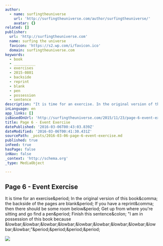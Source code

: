 ```yaml
---
author:
  - name: surfingtheuniverse
    url: 'http://surfingtheuniverse.com/author/surfingtheuniverse/'
    avatar: {}
related: []
publisher:
  url: 'http://surfingtheuniverse.com'
  name: surfing the universe
  favicon: 'https://s2.wp.com/i/favicon.ico'
  domain: surfingtheuniverse.com
keywords:
  - book
  - __________
  - exercises
  - 2015-0801
  - backside
  - reprint
  - blank
  - pen
  - possession
  - sentence
description: "It is time for an exercise. In the original version of this book, the backside of the pages are blank. If you have a reprint, then there should be some room below. Get up from where you're sitting and go find a pen. Finish this sentence: \"I am in possession of this book because __________\"...."
inLanguage: en
app_links: []
isBasedOnUrl: 'http://surfingtheuniverse.com/2015/11/23/page-6-event-exercise/'
title: Page 6 - Event Exercise
datePublished: '2016-03-06T00:43:03.839Z'
dateModified: '2016-03-06T00:41:30.431Z'
sourcePath: _posts/2016-03-06-page-6-event-exercise.md
published: true
inFeed: true
hasPage: false
inNav: false
_context: 'http://schema.org'
_type: MediaObject

---
```

<article style=""><h1>Page 6 - Event Exercise</h1><p>It is time for an exercise&amp;period; In the original version of this book&amp;comma; the backside of the pages are blank&amp;period; If you have a reprint&amp;comma; then there should be some room below&amp;period; Get up from where you're sitting and go find a pen&amp;period; Finish this sentence&amp;colon; "I am in possession of this book because &amp;lowbar;&amp;lowbar;&amp;lowbar;&amp;lowbar;&amp;lowbar;&amp;lowbar;&amp;lowbar;&amp;lowbar;&amp;lowbar;&amp;lowbar;"&amp;period;&amp;period;&amp;period;&amp;period;</p><img src="https://s0.wp.com/i/blank.jpg" /></article>